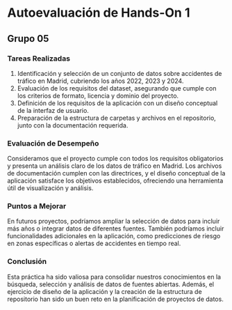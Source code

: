 # Autoevaluación de Hands-On 1

## Grupo 05

### Tareas Realizadas
1. Identificación y selección de un conjunto de datos sobre accidentes de tráfico en Madrid, cubriendo los años 2022, 2023 y 2024.
2. Evaluación de los requisitos del dataset, asegurando que cumple con los criterios de formato, licencia y dominio del proyecto.
3. Definición de los requisitos de la aplicación con un diseño conceptual de la interfaz de usuario.
4. Preparación de la estructura de carpetas y archivos en el repositorio, junto con la documentación requerida.

### Evaluación de Desempeño
Consideramos que el proyecto cumple con todos los requisitos obligatorios y presenta un análisis claro de los datos de tráfico en Madrid. Los archivos de documentación cumplen con las directrices, y el diseño conceptual de la aplicación satisface los objetivos establecidos, ofreciendo una herramienta útil de visualización y análisis.

### Puntos a Mejorar
En futuros proyectos, podríamos ampliar la selección de datos para incluir más años o integrar datos de diferentes fuentes. También podríamos incluir funcionalidades adicionales en la aplicación, como predicciones de riesgo en zonas específicas o alertas de accidentes en tiempo real.

### Conclusión
Esta práctica ha sido valiosa para consolidar nuestros conocimientos en la búsqueda, selección y análisis de datos de fuentes abiertas. Además, el ejercicio de diseño de la aplicación y la creación de la estructura de repositorio han sido un buen reto en la planificación de proyectos de datos.

